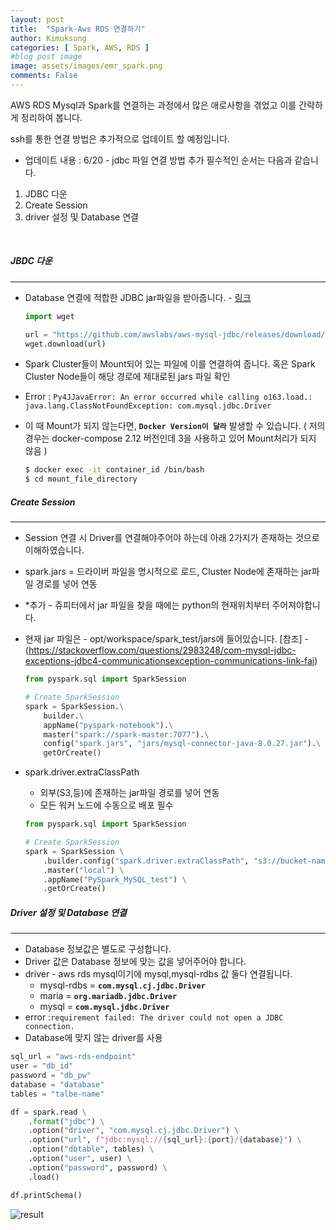 ```yaml
---
layout: post
title:  "Spark-Aws RDS 연결하기"
author: Kimuksung
categories: [ Spark, AWS, RDS ]
#blog post image
image: assets/images/emr_spark.png
comments: False
---
```


AWS RDS Mysql과 Spark를 연결하는 과정에서 많은 애로사항을 겪었고 이를 간략하게 정리하여 봅니다.

ssh를 통한 연결 방법은 추가적으로 업데이트 할 예정입니다.
* 업데이트 내용 : 6/20 - jdbc 파일 연결 방법 추가
필수적인 순서는 다음과 같습니다.
1. JDBC 다운
2. Create Session
3. driver 설정 및 Database 연결

<br>

##### JBDC 다운
---
- Database 연결에 적합한 JDBC jar파일을 받아줍니다. - [링크](https://github.com/awslabs/aws-mysql-jdbc/releases/download/1.0.0/aws-mysql-jdbc-1.0.0.jar)
    
    ```python
    import wget
    
    url = "https://github.com/awslabs/aws-mysql-jdbc/releases/download/1.0.0/aws-mysql-jdbc-1.0.0.jar"
    wget.download(url)
    ```
    
- Spark Cluster들이 Mount되어 있는 파일에 이를 연결하여 줍니다. 혹은 Spark Cluster Node들이 해당 경로에 제대로된 jars 파일 확인
- Error : `Py4JJavaError: An error occurred while calling o163.load.: java.lang.ClassNotFoundException: com.mysql.jdbc.Driver`

- 이 때 Mount가 되지 않는다면, **`Docker Version이 달라`** 발생할 수 있습니다. ( 저의 경우는 docker-compose 2.12 버전인데 3을 사용하고 있어 Mount처리가 되지 않음 )
    
    ```bash
    $ docker exec -it container_id /bin/bash
    $ cd mount_file_directory
    ```
    

##### Create Session
---
- Session 연결 시 Driver를 연결해야주어야 하는데 아래 2가지가 존재하는 것으로 이해하였습니다.
- spark.jars = 드라이버 파일을 명시적으로 로드, Cluster Node에 존재하는 jar파일 경로를 넣어 연동
- *추가 - 쥬피터에서 jar 파일을 찾을 때에는 python의 현재위치부터 주어져야합니다.
- 현재 jar 파일은 - opt/workspace/spark_test/jars에 들어있습니다. [참조] - (https://stackoverflow.com/questions/2983248/com-mysql-jdbc-exceptions-jdbc4-communicationsexception-communications-link-fai)

    ```python
    from pyspark.sql import SparkSession
    
    # Create SparkSession
    spark = SparkSession.\
        builder.\
        appName("pyspark-notebook").\
        master("spark://spark-master:7077").\
        config("spark.jars", "jars/mysql-connector-java-8.0.27.jar").\
        getOrCreate()
    ```
    
- spark.driver.extraClassPath
    - 외부(S3,등)에 존재하는 jar파일 경로를 넣어 연동
    - 모든 워커 노드에 수동으로 배포 필수
    
    ```python
    from pyspark.sql import SparkSession
    
    # Create SparkSession
    spark = SparkSession \
        .builder.config("spark.driver.extraClassPath", "s3://bucket-name/file-directory/connector.jar") \
        .master("local") \
        .appName("PySpark_MySQL_test") \
        .getOrCreate()
    ```
    

##### Driver 설정 및 Database 연결
---
- Database 정보값은 별도로 구성합니다.
- Driver 값은 Database 정보에 맞는 값을 넣어주어야 합니다.
- driver - aws rds mysql이기에 mysql,mysql-rdbs 값 둘다 연결됩니다.
    - mysql-rdbs = **`com.mysql.cj.jdbc.Driver`**
    - maria = **`org.mariadb.jdbc.Driver`**
    - mysql = **`com.mysql.jdbc.Driver`**
- error :`requirement failed: The driver could not open a JDBC connection.`
- Database에 맞지 않는 driver를 사용

```python
sql_url = "aws-rds-endpoint"
user = "db_id"
password = "db_pw"
database = "database"
tables = "talbe-name"
```

```python
df = spark.read \
    .format("jdbc") \
    .option("driver", "com.mysql.cj.jdbc.Driver") \
    .option("url", f"jdbc:mysql://{sql_url}:{port}/{database}") \
    .option("dbtable", tables) \
    .option("user", user) \
    .option("password", password) \
    .load()

df.printSchema()
```

![result](https://i.ibb.co/ZzxrLrB/2023-06-17-8-57-30.png)